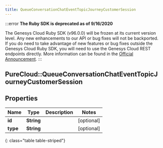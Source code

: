 ```yaml
---
title: QueueConversationChatEventTopicJourneyCustomerSession
---
```


:::error
**The Ruby SDK is deprecated as of 9/16/2020**

The Genesys Cloud Ruby SDK (v96.0.0) will be frozen at its current version level. Any new enhancements to our API or bug fixes will not be backported. If you do need to take advantage of new features or bug fixes outside the Genesys Cloud Ruby SDK, you will need to use the Genesys Cloud REST endpoints directly. More information can be found in the [Official Announcement](https://developer.mypurecloud.com/forum/t/announcement-genesys-cloud-ruby-sdk-end-of-life/8850).
:::


## PureCloud::QueueConversationChatEventTopicJourneyCustomerSession

## Properties

|Name | Type | Description | Notes|
|------------ | ------------- | ------------- | -------------|
| **id** | **String** |  | [optional] |
| **type** | **String** |  | [optional] |
{: class="table table-striped"}


